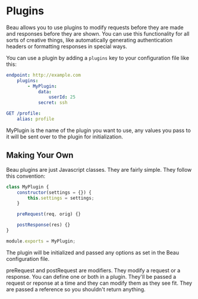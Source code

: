 # Plugins

Beau allows you to use plugins to modify requests before they are made and responses before they are shown. You can use this functionality for all sorts of creative things, like automatically generating authentication headers or formatting responses in special ways.

You can use a plugin by adding a `plugins` key to your configuration file like this:

```yaml
endpoint: http://example.com
    plugins:
        - MyPlugin:
            data:
                userId: 25
            secret: ssh

GET /profile:
    alias: profile
```

MyPlugin is the name of the plugin you want to use, any values you pass to it will be sent over to the plugin for initialization.


## Making Your Own
Beau plugins are just Javascript classes. They are fairly simple. They follow this convention:

```javascript
class MyPlugin {
    constructor(settings = {}) {
        this.settings = settings;
    }

    preRequest(req, orig) {}

    postResponse(res) {}
}

module.exports = MyPlugin;
```
The plugin will be initialized and passed any options as set in the Beau configuration file.

preRequest and postRequest are modifiers. They modify a request or a response. You can define one or both in a plugin. They'll be passed a request or reponse at a time and they can modify them as they see fit. They are passed a reference so you shouldn't return anything.
